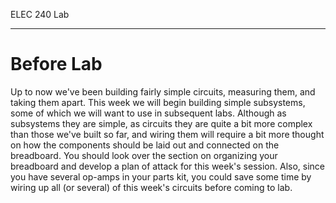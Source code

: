 ELEC 240 Lab

------------------------------------------------------------------------

Before Lab
==========

Up to now we've been building fairly simple circuits, measuring them, and
taking them apart. This week we will begin building simple subsystems, some of
which we will want to use in subsequent labs.  Although as subsystems they are
simple, as circuits they are quite a bit more complex than those we've built so
far, and wiring them will require a bit more thought on how the components
should be laid out and connected on the breadboard. You should look over the
section on organizing your breadboard and develop a plan of attack for this
week's session. Also, since you have several op-amps in your parts kit, you
could save some time by wiring up all (or several) of this week's circuits
before coming to lab.
